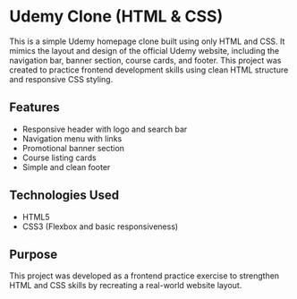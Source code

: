 # Udemy Clone (HTML & CSS)

This is a simple Udemy homepage clone built using only HTML and CSS. It mimics the layout and design of the official Udemy website, including the navigation bar, banner section, course cards, and footer. This project was created to practice frontend development skills using clean HTML structure and responsive CSS styling.

## Features
- Responsive header with logo and search bar
- Navigation menu with links
- Promotional banner section
- Course listing cards
- Simple and clean footer

## Technologies Used
- HTML5
- CSS3 (Flexbox and basic responsiveness)

## Purpose
This project was developed as a frontend practice exercise to strengthen HTML and CSS skills by recreating a real-world website layout.


